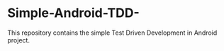 # Simple-Android-TDD-
This repository contains the simple Test Driven Development in Android project.
